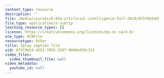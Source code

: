 ```yaml
---
content_type: resource
description: ''
file: /media/courses/6-034-artificial-intelligence-fall-2010/075f0b54d551705535879060e839c321_dARl_gGrS4o.srt
file_type: application/x-subrip
learning_resource_types: []
license: https://creativecommons.org/licenses/by-nc-sa/4.0/
ocw_type: OCWFile
resourcetype: Other
title: 3play caption file
uid: 075f0b54-d551-7055-3587-9060e839c321
video_files:
  video_thumbnail_file: null
video_metadata:
  youtube_id: null
---
```

